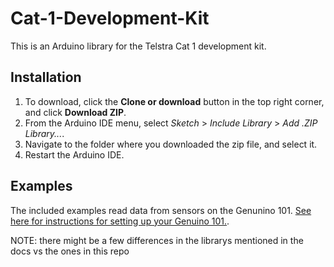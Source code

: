# Cat-1-Development-Kit

This is an Arduino library for the Telstra Cat 1 development kit.

## Installation

1. To download, click the **Clone or download** button in the top right corner, and click **Download ZIP**.
2. From the Arduino IDE menu, select *Sketch* > *Include Library* > *Add .ZIP Library...*.
3. Navigate to the folder where you downloaded the zip file, and select it.
4. Restart the Arduino IDE.

## Examples

The included examples read data from sensors on the Genunino 101. [See here for instructions for setting up your Genuino 101.](https://github.com/telstra/TIC2017/wiki/2.1-Setting-up-the-Genuino-101). 

NOTE: there might be a few differences in the librarys mentioned in the docs vs the ones in this repo 
